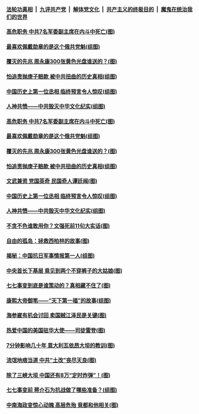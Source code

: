 

####  [法轮功真相](../../../../basic/blob/master/README.md?t=07092302) &nbsp;|&nbsp; [九评共产党](../../../../9ping.md/blob/master/README.md?t=07092302) &nbsp;|&nbsp; [解体党文化](../../../../jtdwh.md/blob/master/README.md?t=07092302)  &nbsp;|&nbsp; [共产主义的终极目的](../../../../gczydzjmd.md/blob/master/README.md?t=07092302) &nbsp;|&nbsp; [魔鬼在统治我们的世界](../../../../mgztzwmdsj.md/blob/master/README.md?t=07092302) 

#### [高危职务 中共7名军委副主席在内斗中死亡(图)](../pages/p6/937966.md?t=07092302) 

#### [最喜欢佩戴勋章的是这个俄共党魁(组图)](../pages/p6/938666.md?t=07092302) 

#### [覆灭的先兆 周永康300张黄色光盘谁送的？(图)](../pages/p6/938537.md?t=07092302) 

#### [怕追责抛庚子赔款 被中共扭曲的历史真相(组图)](../pages/p6/938779.md?t=07092302) 

#### [中国历史上第一位丞相 临终预言令人惊叹(组图)](../pages/p6/938665.md?t=07092302) 

#### [人神共愤——中共毁灭中华文化纪实(组图)](../pages/p6/938791.md?t=07092302) 

#### [高危职务 中共7名军委副主席在内斗中死亡(图)](../pages/p6/937966.md?t=07092302) 

#### [最喜欢佩戴勋章的是这个俄共党魁(组图)](../pages/p6/938666.md?t=07092302) 

#### [覆灭的先兆 周永康300张黄色光盘谁送的？(图)](../pages/p6/938537.md?t=07092302) 

#### [怕追责抛庚子赔款 被中共扭曲的历史真相(组图)](../pages/p6/938779.md?t=07092302) 

#### [文武兼资 党国英奇 民国奇人谭廷闿(图)](../pages/p6/938512.md?t=07092302) 

#### [中国历史上第一位丞相 临终预言令人惊叹(组图)](../pages/p6/938665.md?t=07092302) 

#### [人神共愤——中共毁灭中华文化纪实(组图)](../pages/p6/938791.md?t=07092302) 

#### [不贪不色谁敢用你？文强死前11句大实话(图)](../pages/p6/938533.md?t=07092302) 

#### [自由的孤岛：拯救西柏林的故事(图)](../pages/p6/938683.md?t=07092302) 

#### [揭秘：中国抗日军事情报第一人(组图)](../pages/p6/938662.md?t=07092302) 

#### [中央首长下基层 竟见到两个不穿裤子的大姑娘(图)](../pages/p6/937961.md?t=07092302) 

#### [七七事变到底是谁策动的？真相藏不住了(图)](../pages/p6/918522.md?t=07092302) 

#### [康熙大帝御笔——“天下第一福”的故事(组图)](../pages/p6/938350.md?t=07092302) 

#### [海参崴有机会讨回 卖国贼江泽民是关键(图)](../pages/p6/938782.md?t=07092302) 

#### [热爱中国的美国驻华大使——司徒雷登(图)](../pages/p6/934961.md?t=07092302) 

#### [7分钟影响几十年 意大利瓦依昂大坝的教训(图)](../pages/p6/937542.md?t=07092302) 

#### [流氓地痞当道 中共“土改”丧尽天良(图)](../pages/p6/937896.md?t=07092302) 

#### [除了三峡大坝 中国还有8万“定时炸弹”！(图)](../pages/p6/937540.md?t=07092302) 

#### [七七事变前 蒋介石为抗战做了哪些准备？(组图)](../pages/p6/938219.md?t=07092302) 

#### [中南海政变惊心动魄 高层危殆 竟都和他相关(图)](../pages/p6/937814.md?t=07092302) 

